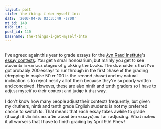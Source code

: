 ```yaml
---
layout: post
title: The Things I Get Myself Into
date: '2003-04-05 03:33:49 -0700'
mt_id: 140
blog_id: 1
post_id: 140
basename: the-things-i-get-myself-into
---
```

<br />I've agreed again this year to grade essays for the <a href="http://www.aynrand.org/">Ayn Rand Institute</a>'s <a href="http://www.aynrand.org/contests/">essay contests</a>. You get a small honorarium, but mainly you get to see students in various stages of grokking the books. The downside is that I've got probably 200 essays to run through in the first phase of the grading (dropping to maybe 50 or 100 in the second phase) and my natural inclination is to reject nearly all of them because they're so poorly written and conceived. However, these are also ninth and tenth graders so I have to adjust myself to their context and judge it that way.<br /><br />I don't know how many people adjust their contexts frequently, but given my druthers, ninth and tenth grade English students is not my preferred choice to switch to. That means that each essay takes awhile to grade (though it diminishes after about ten essays) as I am adjusting. What makes it all worse is that I have to finish grading by April 9th! Phew!<br /><br /><br />
